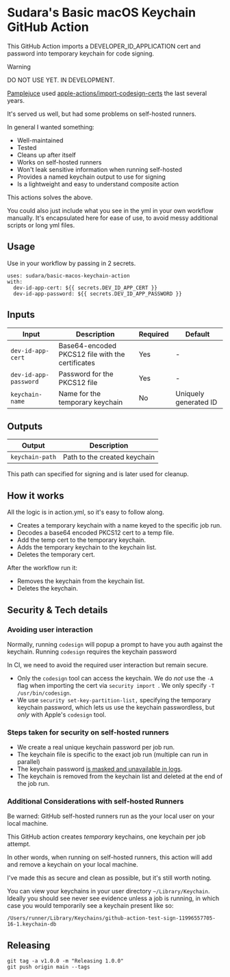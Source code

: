 # Sudara's Basic macOS Keychain GitHub Action

This GitHub Action imports a DEVELOPER_ID_APPLICATION cert and password into temporary keychain for code signing.

> [!WARNING]
> DO NOT USE YET. IN DEVELOPMENT.

[Pamplejuce](https://github.com/sudara/pamplejuce) used [apple-actions/import-codesign-certs](https://github.com/Apple-Actions/import-codesign-certs) the last several years.

It's served us well, but had some problems on self-hosted runners.

In general I wanted something:

- Well-maintained
- Tested
- Cleans up after itself
- Works on self-hosted runners
- Won't leak sensitive information when running self-hosted
- Provides a named keychain output to use for signing
- Is a lightweight and easy to understand composite action

This actions solves the above.

You could also just include what you see in the yml in your own workflow manually. It's encapsulated here for ease of use, to avoid messy additional scripts or long yml files.

## Usage

Use in your workflow by passing in 2 secrets.

```
uses: sudara/basic-macos-keychain-action
with:
  dev-id-app-cert: ${{ secrets.DEV_ID_APP_CERT }}
  dev-id-app-password: ${{ secrets.DEV_ID_APP_PASSWORD }}
```

## Inputs

| Input                 | Description                                      | Required | Default               |
| --------------------- | ------------------------------------------------ | -------- | --------------------- |
| `dev-id-app-cert`     | Base64-encoded PKCS12 file with the certificates | Yes      | -                     |
| `dev-id-app-password` | Password for the PKCS12 file                     | Yes      | -                     |
| `keychain-name`       | Name for the temporary keychain                  | No       | Uniquely generated ID |

## Outputs

| Output          | Description                  |
| --------------- | ---------------------------- |
| `keychain-path` | Path to the created keychain |

This path can specified for signing and is later used for cleanup.

## How it works

All the logic is in action.yml, so it's easy to follow along.

- Creates a temporary keychain with a name keyed to the specific job run.
- Decodes a base64 encoded PKCS12 cert to a temp file.
- Add the temp cert to the temporary keychain.
- Adds the temporary keychain to the keychain list.
- Deletes the temporary cert.

After the workflow run it:

- Removes the keychain from the keychain list.
- Deletes the keychain.

## Security & Tech details

### Avoiding user interaction

Normally, running `codesign` will popup a prompt to have you auth against the keychain. Running `codesign` requires the keychain password

In CI, we need to avoid the required user interaction but remain secure.

- Only the `codesign` tool can access the keychain. We do _not_ use the `-A` flag when importing the cert via `security import `. We only specify `-T /usr/bin/codesign`.
- We use `security set-key-partition-list,` specifying the temporary keychain password, which lets us use the keychain passwordless, but _only_ with Apple's `codesign` tool.

### Steps taken for security on self-hosted runners

- We create a real unique keychain password per job run.
- The keychain file is specific to the exact job run (multiple can run in parallel)
- The keychain password [is masked and unavailable in logs](https://docs.github.com/en/actions/writing-workflows/choosing-what-your-workflow-does/workflow-commands-for-github-actions#masking-a-value-in-a-log).
- The keychain is removed from the keychain list and deleted at the end of the job run.

### Additional Considerations with self-hosted Runners

Be warned: GitHub self-hosted runners run as the your local user on your local machine.

This GitHub action creates _temporary_ keychains, one keychain per job attempt.

In other words, when running on self-hosted runners, this action will add and remove a keychain on your local machine.

I've made this as secure and clean as possible, but it's still worth noting.

You can view your keychains in your user directory `~/Library/Keychain`. Ideally you should see never see evidence unless a job is running, in which case you would temporarily see a keychain present like so:

```
/Users/runner/Library/Keychains/github-action-test-sign-11996557705-16-1.keychain-db
```

## Releasing

```
git tag -a v1.0.0 -m "Releasing 1.0.0"
git push origin main --tags
```
